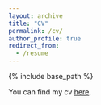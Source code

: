 ```yaml
---
layout: archive
title: "CV"
permalink: /cv/
author_profile: true
redirect_from:
  - /resume
---
```


{% include base_path %}

You can find my cv [here](https://www.dropbox.com/s/lfrtlecfpq6ny56/Template_CV_current.pdf?dl=0).

